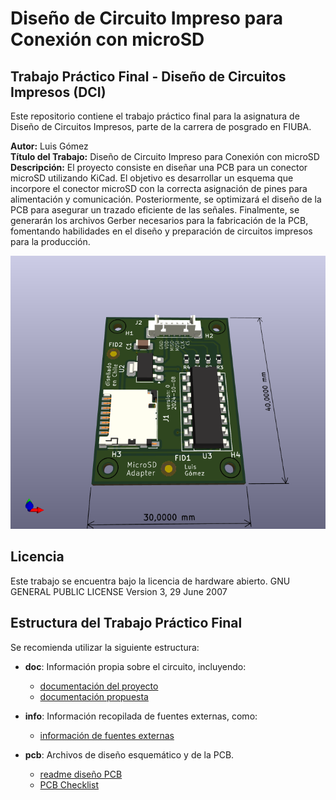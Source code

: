 # Diseño de Circuito Impreso para Conexión con microSD



## Trabajo Práctico Final - Diseño de Circuitos Impresos (DCI)

Este repositorio contiene el trabajo práctico final para la asignatura de Diseño de Circuitos Impresos, parte de la carrera de posgrado en FIUBA.

**Autor:** Luis Gómez  
**Título del Trabajo:** Diseño de Circuito Impreso para Conexión con microSD  
**Descripción:** El proyecto consiste en diseñar una PCB para un conector microSD utilizando KiCad. El objetivo es desarrollar un esquema que incorpore el conector microSD con la correcta asignación de pines para alimentación y comunicación. Posteriormente, se optimizará el diseño de la PCB para asegurar un trazado eficiente de las señales. Finalmente, se generarán los archivos Gerber necesarios para la fabricación de la PCB, fomentando habilidades en el diseño y preparación de circuitos impresos para la producción.

![figura 3D de la PCB desarrollada](./pcb/img/MicroSD.png)


## Licencia

Este trabajo se encuentra bajo la licencia de hardware abierto. GNU GENERAL PUBLIC LICENSE Version 3, 29 June 2007

## Estructura del Trabajo Práctico Final

Se recomienda utilizar la siguiente estructura:

* **doc**: Información propia sobre el circuito, incluyendo:
  * [documentación del proyecto](./doc/README.md)
  * [documentación propuesta](./doc/propuesta/README.md)
  

* **info**: Información recopilada de fuentes externas, como:
  * [información de fuentes externas](./info/README.md)


* **pcb**: Archivos de diseño esquemático y de la PCB.
  * [readme diseño PCB](./pcb/README.md)
  * [PCB Checklist](./pcb/Checklist/README.md)
  
  


